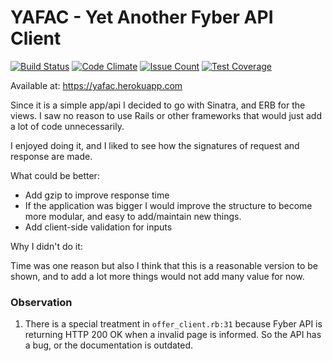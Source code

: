 # YAFAC - Yet Another Fyber API Client

[![Build Status](https://travis-ci.org/thiago-sydow/yafac.svg?branch=master)](https://travis-ci.org/thiago-sydow/yafac)
[![Code Climate](https://codeclimate.com/github/thiago-sydow/yafac/badges/gpa.svg)](https://codeclimate.com/github/thiago-sydow/yafac)
[![Issue Count](https://codeclimate.com/github/thiago-sydow/yafac/badges/issue_count.svg)](https://codeclimate.com/github/thiago-sydow/yafac)
[![Test Coverage](https://codeclimate.com/github/thiago-sydow/yafac/badges/coverage.svg)](https://codeclimate.com/github/thiago-sydow/yafac/coverage)

Available at: https://yafac.herokuapp.com

Since it is a simple app/api I decided to go with Sinatra, and ERB for the views. I saw no reason to use Rails or other frameworks that would just add a lot of code unnecessarily.

I enjoyed doing it, and I liked to see how the signatures of request and response are made.

What could be better:
- Add gzip to improve response time
- If the application was bigger I would improve the structure to become more modular, and easy to add/maintain new things.
- Add client-side validation for inputs

Why I didn't do it:

Time was one reason but also I think that this is a reasonable version to be shown, and to add a lot more things would not add many value for now.

### Observation
1. There is a special treatment in `offer_client.rb:31` because Fyber API is returning HTTP 200 OK when a invalid page is informed. So the API has a bug, or the documentation is outdated.

